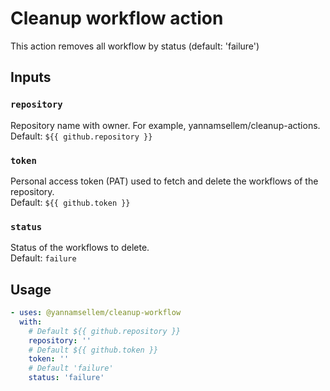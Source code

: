 # Cleanup workflow action

This action removes all workflow by status (default: 'failure')

## Inputs

### `repository`

Repository name with owner. For example, yannamsellem/cleanup-actions.  
Default: `${{ github.repository }}`

### `token`

Personal access token (PAT) used to fetch and delete the workflows of the repository.  
Default: `${{ github.token }}`

### `status`

Status of the workflows to delete.  
Default: `failure`

## Usage

```yaml
- uses: @yannamsellem/cleanup-workflow
  with:
    # Default ${{ github.repository }}
    repository: ''
    # Default ${{ github.token }}
    token: ''
    # Default 'failure'
    status: 'failure'
```
